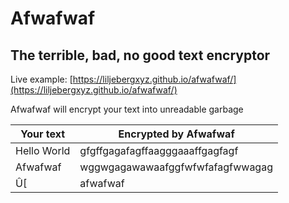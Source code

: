 # Afwafwaf
## The terrible, bad, no good text encryptor

Live example: [https://liljebergxyz.github.io/afwafwaf/](https://liljebergxyz.github.io/afwafwaf/)

Afwafwaf will encrypt your text into unreadable garbage

| Your text        | Encrypted by Afwafwaf      |
| ------------- |-------------|
| Hello World   | gfgffgagafagffaagggaaaffgagfagf |
| Afwafwaf      | wggwgagawawaafggfwfwfafagfwwagag      |
| Û[ | afwafwaf      |